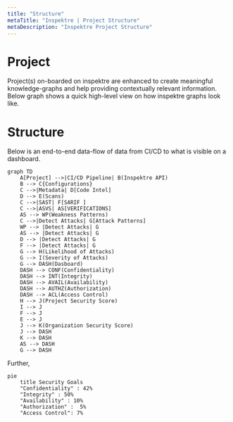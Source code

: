 ```yaml
---
title: "Structure"
metaTitle: "Inspektre | Project Structure"
metaDescription: "Inspektre Project Structure"
---
```


# Project
Project(s) on-boarded on inspektre are enhanced to create meaningful knowledge-graphs and help providing contextually relevant information. Below graph shows a quick high-level view on how inspektre graphs look like.

# Structure
Below is an end-to-end data-flow of data from CI/CD to what is visible on a dashboard.
```mermaid
graph TD
    A[Project] -->|CI/CD Pipeline| B(Inspektre API)
    B --> C{Configurations}
    C -->|Metadata| D[Code Intel]
    D --> E(Scans)
    C -->|SAST| F[SARIF ]
    C -->|ASVS| AS[VERIFICATIONS]
    AS --> WP(Weakness Patterns)
    C -->|Detect Attacks| G[Attack Patterns]
    WP --> |Detect Attacks| G
    AS --> |Detect Attacks| G
    D --> |Detect Attacks| G
    F --> |Detect Attacks| G
    G --> H(Likelihood of Attacks)
    G --> I(Severity of Attacks)
    G --> DASH(Dasboard)
    DASH --> CONF(Confidentiality)
    DASH --> INT(Integrity)
    DASH --> AVAIL(Availability)
    DASH --> AUTHZ(Authorization)
    DASH --> ACL(Access Control)
    H --> J(Project Security Score)
    I --> J
    F --> J
    E --> J
    J --> K(Organization Security Score)
    J --> DASH
    K --> DASH
    AS --> DASH
    G --> DASH
```

Further, 
```mermaid
pie
    title Security Goals
    "Confidentiality" : 42%
    "Integrity" : 50%
    "Availability" : 10%
    "Authorization" :  5%
    "Access Control": 7%
```